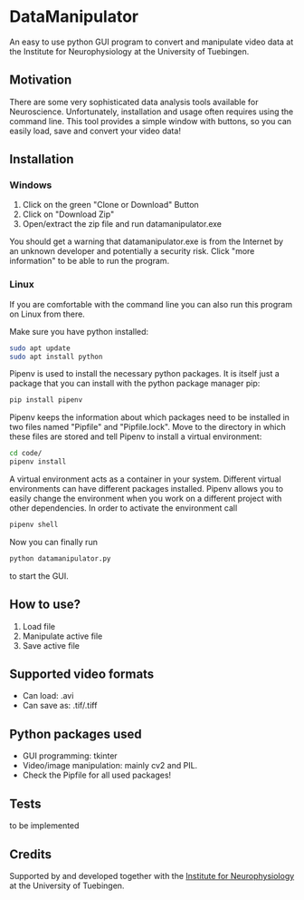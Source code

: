 # DataManipulator
An easy to use python GUI program to convert and manipulate video data at the Institute for Neurophysiology at the University of Tuebingen. 

## Motivation
There are some very sophisticated data analysis tools available for Neuroscience. Unfortunately, installation and usage often requires using the command line. This tool provides a simple window with buttons, so you can easily load, save and convert your video data! 

## Installation
### Windows
1. Click on the green "Clone or Download" Button
2. Click on "Download Zip"
3. Open/extract the zip file and run datamanipulator.exe

You should get a warning that datamanipulator.exe is from the Internet by an unknown developer and potentially a security risk. Click "more information" to be able to run the program.
  
  
### Linux
If you are comfortable with the command line you can also run this program on Linux from there.  

Make sure you have python installed:
```sh
sudo apt update
sudo apt install python
```
Pipenv is used to install the necessary python packages. It is itself just a package that you can install with the python package manager pip:
```sh
pip install pipenv
```
Pipenv keeps the information about which packages need to be installed in two files named "Pipfile" and "Pipfile.lock". Move to the directory in which these files are stored and tell Pipenv to install a virtual environment:
```sh
cd code/
pipenv install
```
A virtual environment acts as a container in your system. Different virtual environments can have different packages installed. Pipenv  allows you to easily change the environment when you work on a different project with other dependencies. In order to activate the environment call
```sh
pipenv shell
```
Now you can finally run 
```sh
python datamanipulator.py
```
to start the GUI. 

## How to use?
1. Load file
2. Manipulate active file
3. Save active file

## Supported video formats
- Can load: .avi
- Can save as: .tif/.tiff

## Python packages used
- GUI programming: tkinter
- Video/image manipulation: mainly cv2 and PIL. 
- Check the Pipfile for all used packages! 

## Tests
to be implemented

## Credits
Supported by and developed together with the [Institute for Neurophysiology](http://www.physiologie2.uni-tuebingen.de/) at the University of Tuebingen. 
